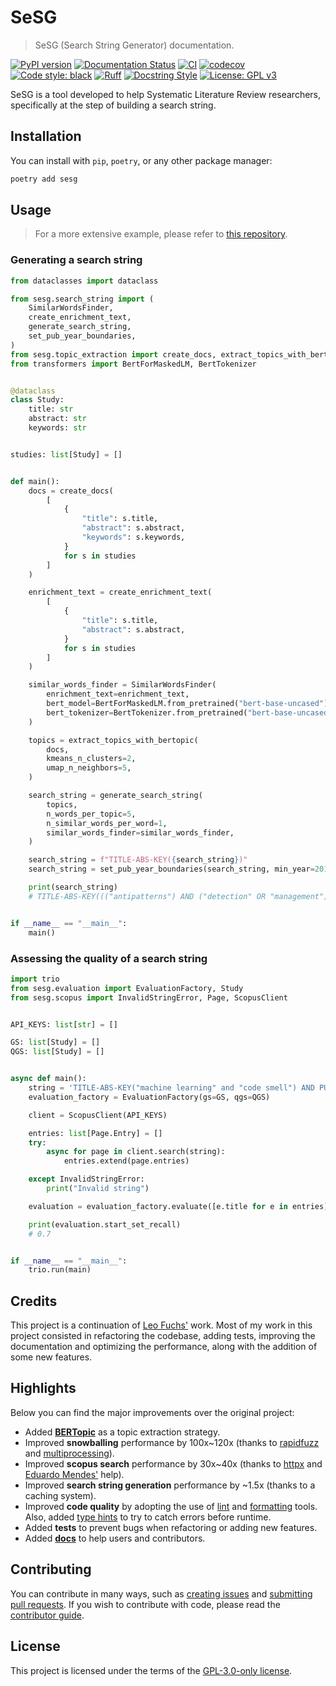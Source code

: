 # SeSG

> SeSG (Search String Generator) documentation.

[![PyPI version](https://badge.fury.io/py/sesg.svg)](https://badge.fury.io/py/sesg)
[![Documentation Status](https://readthedocs.org/projects/sesg/badge/?version=latest)](https://sesg.readthedocs.io/en/latest/?badge=latest)
[![CI](https://github.com/demetrius-mp/sesg/actions/workflows/pipeline.yaml/badge.svg)](https://github.com/demetrius-mp/sesg/actions/workflows/pipeline.yaml)
[![codecov](https://codecov.io/github/demetrius-mp/sesg/branch/main/graph/badge.svg?token=Y6DXNMDGU1)](https://codecov.io/github/demetrius-mp/sesg)
[![Code style: black](https://img.shields.io/badge/code%20style-black-000000.svg)](https://github.com/psf/black)
[![Ruff](https://img.shields.io/endpoint?url=https://raw.githubusercontent.com/charliermarsh/ruff/main/assets/badge/v0.json)](https://github.com/charliermarsh/ruff)
[![Docstring Style](https://img.shields.io/badge/%20style-google-3666d6.svg)](https://google.github.io/styleguide/pyguide.html#s3.8-comments-and-docstrings)
[![License: GPL v3](https://img.shields.io/badge/License-GPLv3-blue.svg)](https://www.gnu.org/licenses/gpl-3.0)

SeSG is a tool developed to help Systematic Literature Review researchers, specifically at the step of building a search string.

## Installation

You can install with `pip`, `poetry`, or any other package manager:

```bash
poetry add sesg
```

## Usage

> For a more extensive example, please refer to [this repository](https://github.com/demetrius-mp/sesg-cli).

### Generating a search string

```python
from dataclasses import dataclass

from sesg.search_string import (
    SimilarWordsFinder,
    create_enrichment_text,
    generate_search_string,
    set_pub_year_boundaries,
)
from sesg.topic_extraction import create_docs, extract_topics_with_bertopic
from transformers import BertForMaskedLM, BertTokenizer


@dataclass
class Study:
    title: str
    abstract: str
    keywords: str


studies: list[Study] = []


def main():
    docs = create_docs(
        [
            {
                "title": s.title,
                "abstract": s.abstract,
                "keywords": s.keywords,
            }
            for s in studies
        ]
    )

    enrichment_text = create_enrichment_text(
        [
            {
                "title": s.title,
                "abstract": s.abstract,
            }
            for s in studies
        ]
    )

    similar_words_finder = SimilarWordsFinder(
        enrichment_text=enrichment_text,
        bert_model=BertForMaskedLM.from_pretrained("bert-base-uncased"),
        bert_tokenizer=BertTokenizer.from_pretrained("bert-base-uncased"),
    )

    topics = extract_topics_with_bertopic(
        docs,
        kmeans_n_clusters=2,
        umap_n_neighbors=5,
    )

    search_string = generate_search_string(
        topics,
        n_words_per_topic=5,
        n_similar_words_per_word=1,
        similar_words_finder=similar_words_finder,
    )

    search_string = f"TITLE-ABS-KEY({search_string})"
    search_string = set_pub_year_boundaries(search_string, min_year=2010, max_year=2020)

    print(search_string)
    # TITLE-ABS-KEY((("antipatterns") AND ("detection" OR "management") AND ("bdtex") AND ("approach" OR "algorithm") AND ("smurf")) OR (("code" OR "pattern") AND ("detection" OR "management") AND ("design" OR "software") AND ("software" OR "computer") AND ("learning" OR "translation"))) AND PUBYEAR > 1999 AND PUBYEAR < 2018  # noqa: E501


if __name__ == "__main__":
    main()

```

### Assessing the quality of a search string

```python
import trio
from sesg.evaluation import EvaluationFactory, Study
from sesg.scopus import InvalidStringError, Page, ScopusClient


API_KEYS: list[str] = []

GS: list[Study] = []
QGS: list[Study] = []


async def main():
    string = 'TITLE-ABS-KEY("machine learning" and "code smell") AND PUBYEAR > 2010 AND PUBYEAR < 2020'  # noqa: E501
    evaluation_factory = EvaluationFactory(gs=GS, qgs=QGS)

    client = ScopusClient(API_KEYS)

    entries: list[Page.Entry] = []
    try:
        async for page in client.search(string):
            entries.extend(page.entries)

    except InvalidStringError:
        print("Invalid string")

    evaluation = evaluation_factory.evaluate([e.title for e in entries])

    print(evaluation.start_set_recall)
    # 0.7


if __name__ == "__main__":
    trio.run(main)
```

## Credits

This project is a continuation of [Leo Fuchs'](https://github.com/LeoFuchs/SeSG) work. Most of my work in this project consisted in refactoring the codebase, adding tests, improving the documentation and optimizing the performance, along with the addition of some new features.

## Highlights

Below you can find the major improvements over the original project:

- Added [**BERTopic**](https://github.com/MaartenGr/BERTopic) as a topic extraction strategy.
- Improved **snowballing** performance by 100x~120x (thanks to [rapidfuzz](https://github.com/maxbachmann/RapidFuzz) and [multiprocessing](https://docs.python.org/3.10/library/multiprocessing.html)).
- Improved **scopus search** performance by 30x~40x (thanks to [httpx](https://github.com/encode/httpx/) and [Eduardo Mendes'](https://github.com/dunossauro) help).
- Improved **search string generation** performance by ~1.5x (thanks to a caching system).
- Improved **code quality** by adopting the use of [lint](https://github.com/charliermarsh/ruff) and [formatting](https://github.com/psf/black) tools. Also, added [type hints](https://docs.python.org/3/library/typing.html) to try to catch errors before runtime.
- Added **tests** to prevent bugs when refactoring or adding new features.
- Added [**docs**](https://sesg.readthedocs.io/en/latest/) to help users and contributors.

## Contributing

You can contribute in many ways, such as [creating issues](https://github.com/demetrius-mp/sesg/issues) and [submitting pull requests](https://github.com/demetrius-mp/sesg/pulls). If you wish to contribute with code, please read the [contributor guide](https://sesg.readthedocs.io/en/latest/contributor-guide/).

## License

This project is licensed under the terms of the [GPL-3.0-only license](https://spdx.org/licenses/GPL-3.0-only.html).
